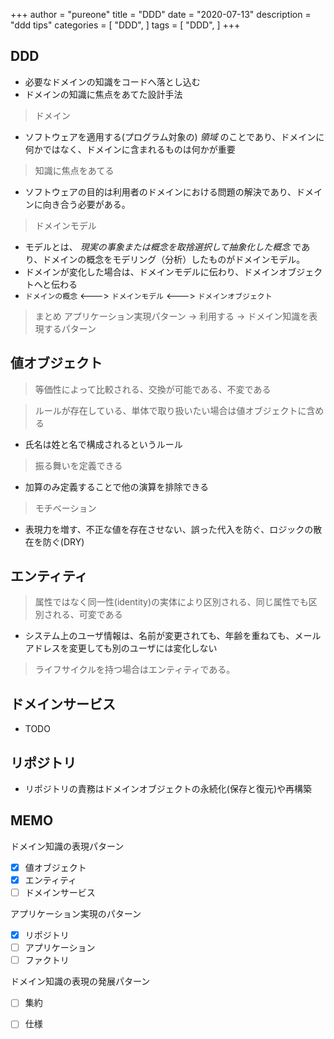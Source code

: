 +++
author = "pureone"
title = "DDD"
date = "2020-07-13"
description = "ddd tips"
categories = [
  "DDD",
]
tags = [
    "DDD",
]
+++

## DDD
- 必要なドメインの知識をコードへ落とし込む
- ドメインの知識に焦点をあてた設計手法

> ドメイン
- ソフトウェアを適用する(プログラム対象の) *領域* のことであり、ドメインに何かではなく、ドメインに含まれるものは何かが重要

> 知識に焦点をあてる
- ソフトウェアの目的は利用者のドメインにおける問題の解決であり、ドメインに向き合う必要がある。

> ドメインモデル
- モデルとは、 *現実の事象または概念を取捨選択して抽象化した概念* であり、ドメインの概念をモデリング（分析）したものがドメインモデル。
- ドメインが変化した場合は、ドメインモデルに伝わり、ドメインオブジェクトへと伝わる
- `ドメインの概念` <---> `ドメインモデル` <---> `ドメインオブジェクト`

> まとめ
アプリケーション実現パターン -> 利用する -> ドメイン知識を表現するパターン

## 値オブジェクト
> 等価性によって比較される、交換が可能である、不変である

> ルールが存在している、単体で取り扱いたい場合は値オブジェクトに含める
- 氏名は姓と名で構成されるというルール

> 振る舞いを定義できる
- 加算のみ定義することで他の演算を排除できる

> モチベーション
- 表現力を増す、不正な値を存在させない、誤った代入を防ぐ、ロジックの散在を防ぐ(DRY)

## エンティティ
> 属性ではなく同一性(identity)の実体により区別される、同じ属性でも区別される、可変である
- システム上のユーザ情報は、名前が変更されても、年齢を重ねても、メールアドレスを変更しても別のユーザには変化しない

> ライフサイクルを持つ場合はエンティティである。

## ドメインサービス
- TODO

## リポジトリ
- リポジトリの責務はドメインオブジェクトの永続化(保存と復元)や再構築


## MEMO
ドメイン知識の表現パターン
- [x] 値オブジェクト
- [x] エンティティ
- [ ] ドメインサービス

アプリケーション実現のパターン
- [x] リポジトリ
- [ ] アプリケーション
- [ ] ファクトリ

ドメイン知識の表現の発展パターン
- [ ] 集約
- [ ] 仕様

